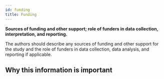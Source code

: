 ```yaml
---
id: funding
title: Funding
---
```

**Sources of funding and other support; role of funders in data collection, interpretation, and reporting.**

The authors should describe any sources of funding and other support for the study and the role of funders in data collection, data analysis, and reporting if applicable.

## Why this information is important
